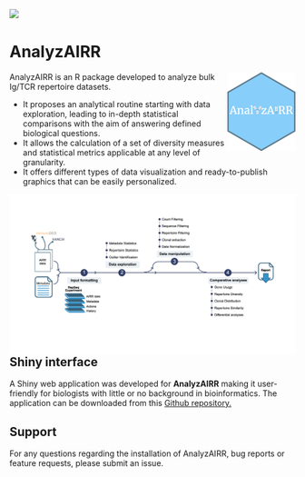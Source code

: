 [![](https://img.shields.io/static/v1?label=AIRR-C%20sw-tools%20v1&message=compliant&color=008AFF&labelColor=000000&style=plastic)](https://docs.airr-community.org/en/stable/swtools/airr_swtools_standard.html)

# AnalyzAIRR

<img src="man/figures/logo.png" align="right" width="120" />

AnalyzAIRR is an R package developed to analyze bulk Ig/TCR repertoire datasets.

- It proposes an analytical routine starting with data exploration, leading to in-depth statistical comparisons with the aim of answering defined biological questions.
- It allows the calculation of a set of diversity measures and statistical metrics applicable at any level of granularity.
- It offers different types of data visualization and ready-to-publish graphics that can be easily personalized.

<img src="man/figures/scheme.png" align="right" width="1000" />
<br>
<br>
<br>

## Shiny interface

A Shiny web application was developed for **AnalyzAIRR** making it user-friendly for biologists with little or no background in bioinformatics.
The application can be downloaded from this [Github repository.](https://github.com/vanessajmh/Shiny-AnalyzAIRR.git)
<br>

## Support

For any questions regarding the installation of AnalyzAIRR, bug reports or feature requests, please submit an issue.

